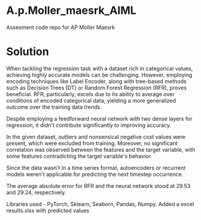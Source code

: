 # A.p.Moller_maesrk_AIML
Assesment code repo for AP Moller Maesrk

# Solution

When tackling the regression task with a dataset rich in categorical values, achieving highly accurate models can be challenging. However, employing encoding techniques like Label Encoder, along with tree-based methods such as Decision Trees (DT) or Random Forest Regression (RFR), proves beneficial. RFR, particularly, excels due to its ability to average over conditions of encoded categorical data, yielding a more generalized outcome over the training data trends.

Despite employing a feedforward neural network with two dense layers for regression, it didn't contribute significantly to improving accuracy.

In the given dataset, outliers and nonsensical negative cost values were present, which were excluded from training. Moreover, no significant correlation was observed between the features and the target variable, with some features contradicting the target variable's behavior.

Since the data wasn't in a time series format, autoencoders or recurrent models weren't applicable for predicting the next timestep occurrence.

The average absolute error for RFR and the neural network stood at 29.53 and 29.24, respectively.

Libraries used - PyTorch, Sklearn, Seaborn, Pandas, Numpy.
Added a excel results.xlsx with predicted values
